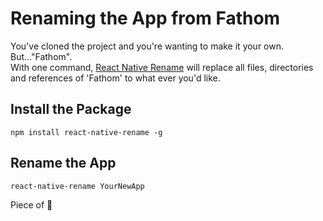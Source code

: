 # Renaming the App from Fathom

You've cloned the project and you're wanting to make it your own. But..."Fathom".  
With one command, [React Native Rename](https://github.com/JuneDomingo/react-native-rename) will replace all files, directories and references of 'Fathom' to what ever you'd like.

## Install the Package

```
npm install react-native-rename -g
```

## Rename the App

```
react-native-rename YourNewApp
```

Piece of :cake:
